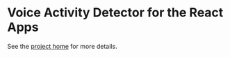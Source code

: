 # Voice Activity Detector for the React Apps

See the [project home](https://github.com/ricky0123/vad) for more details.
